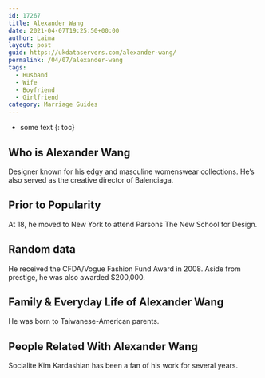 ```yaml
---
id: 17267
title: Alexander Wang
date: 2021-04-07T19:25:50+00:00
author: Laima
layout: post
guid: https://ukdataservers.com/alexander-wang/
permalink: /04/07/alexander-wang
tags:
  - Husband
  - Wife
  - Boyfriend
  - Girlfriend
category: Marriage Guides
---
```


* some text
{: toc}


## Who is Alexander Wang
                  
                  
                  
Designer known for his edgy and masculine womenswear collections. He&#8217;s also served as the creative director of Balenciaga. 
                  
              
            
              
            
                
                
                
## Prior to Popularity
                  
                  
                  
At 18, he moved to New York to attend Parsons The New School for Design.
                  
              
            
              
            
                
                
                
## Random data
                  
                  
                  
He received the CFDA/Vogue Fashion Fund Award in 2008. Aside from prestige, he was also awarded $200,000.
                  
              
            
              
            
                
                
                
## Family & Everyday Life of Alexander Wang
                  
                  
                  
He was born to Taiwanese-American parents.
                  
              
            
              
            
                
                
                
## People Related With Alexander Wang
                  
                  
                  
Socialite Kim Kardashian has been a fan of his work for several years.
                  
              
            
              
            
                
              
            
              
              
            
            
              
            
          
          
          